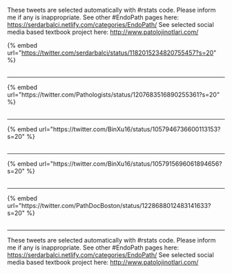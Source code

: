 

These tweets are selected automatically with #rstats code. Please inform me if any is inappropriate.
See other #EndoPath pages here: https://serdarbalci.netlify.com/categories/EndoPath/ 
See selected social media based textbook project here: http://www.patolojinotlari.com/

{% embed url="https://twitter.com/serdarbalci/status/1182015234820755457?s=20" %}<br>
<br>
<hr>
{% embed url="https://twitter.com/Pathologists/status/1207683516890255361?s=20" %}<br>
<br>
<hr>
{% embed url="https://twitter.com/BinXu16/status/1057946736600113153?s=20" %}<br>
<br>
<hr>
{% embed url="https://twitter.com/BinXu16/status/1057915696061894656?s=20" %}<br>
<br>
<hr>
{% embed url="https://twitter.com/PathDocBoston/status/1228688012483141633?s=20" %}<br>
<br>
<hr>


These tweets are selected automatically with #rstats code. Please inform me if any is inappropriate.
See other #EndoPath pages here: https://serdarbalci.netlify.com/categories/EndoPath/ 
See selected social media based textbook project here: http://www.patolojinotlari.com/
